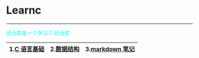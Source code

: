 # Learnc

---

<font color="cyan">该仓库是一个学习 C 的仓库</font>


| 1.[C 语言基础](https://gitee.com/mumu176/learnc/tree/master/ex-c) | 2.[数据结构](https://gitee.com/mumu176/learnc/tree/master/ex-ds) | 3.[markdown 笔记](https://gitee.com/mumu176/learnc/tree/master/md) |
| ----------------------------------------------------------------- | ---------------------------------------------------------------- | ------------------------------------------------------------------ |
